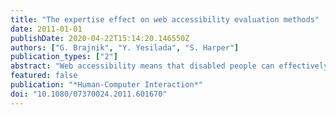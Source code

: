 ```yaml
---
title: "The expertise effect on web accessibility evaluation methods"
date: 2011-01-01
publishDate: 2020-04-22T15:14:20.146550Z
authors: ["G. Brajnik", "Y. Yesilada", "S. Harper"]
publication_types: ["2"]
abstract: "Web accessibility means that disabled people can effectively perceive, understand, navigate, and interact with the web. Web accessibility evaluation methods are needed to validate the accessibility of web pages. However, the role of subjectivity and of expertise in such methods is unknown and has not previously been studied. This article investigates the effect of expertise in web accessibility evaluation methods by conducting a Barrier Walkthrough (BW) study with 19 expert and 57 nonexpert judges. The BW method is an evaluation method that can be used to manually assess the accessibility of web pages for different user groups such as motor impaired, low vision, blind, and mobile users. Our results show that expertise matters, and even though the effect of expertise varies depending on the metric used to measure quality, the level of expertise is an important factor in the quality of accessibility evaluation of web pages. In brief, when pages are evaluated with nonexperts, we observe a drop in validity and reliability. We also observe a negative monotonic relationship between number of judges and reproducibility: more evaluators mean more diverse outputs. After five experts, reproducibility stabilizes, but this is not the case with nonexperts. The ability to detect all the problems increases with the number of judges: With 3 experts all problems can be found, but for such a level 14 nonexperts are needed. Even though our data show that experts rated pages differently, the difference is quite small. Finally, compared to nonexperts, experts spent much less time and the variability among them is smaller, they were significantly more confident, and they rated themselves as being more productive. The article discusses practical implications regarding how BW results should be interpreted, how to recruit evaluators, and what happens when more than one evaluator is hired. Supplemental materials are available for this article. Go to the publisher's online edition of Human-Computer Interaction for statistical details and additional measures for this article. © 2011 Taylor  &  Francis Group, LLC."
featured: false
publication: "*Human-Computer Interaction*"
doi: "10.1080/07370024.2011.601670"
---
```


